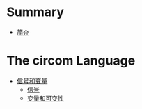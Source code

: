 # Summary

- [简介](introduction.md)


# The circom Language

- [信号和变量](signals/README.md)
    - [信号](signals/Signals.md)
    - [变量和可变性](signals/Variables&Mutability.md)

